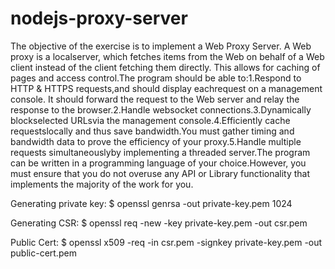 # nodejs-proxy-server

The  objective  of  the  exercise  is  to  implement  a  Web  Proxy  Server.  A  Web  proxy  is  a localserver, which  fetches  items  from  the  Web  on  behalf  of  a  Web  client  instead  of  the  client  fetching  them directly. This allows for caching of pages and access control.The program should be able to:1.Respond  to  HTTP &  HTTPS requests,and  should  display  eachrequest  on  a  management console.  It  should  forward  the  request  to  the  Web  server  and  relay  the  response  to  the browser.2.Handle websocket connections.3.Dynamically blockselected URLsvia the management console.4.Efficiently cache  requestslocally  and  thus  save  bandwidth.You  must  gather  timing  and bandwidth data to prove the efficiency of your proxy.5.Handle multiple requests simultaneouslyby implementing a threaded server.The program can be written in a programming language of your choice.However, you must ensure that you do not overuse any API or Library functionality that implements the majority of the work for you.


Generating private key: $ openssl genrsa -out private-key.pem 1024

Generating CSR:         $ openssl req -new -key private-key.pem -out csr.pem

Public Cert:            $ openssl x509 -req -in csr.pem -signkey private-key.pem -out public-cert.pem
